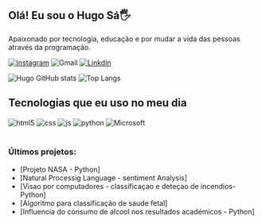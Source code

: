 ## Olá! Eu sou o Hugo Sá🖐️

Apaixonado por tecnologia, educação e por mudar a vida das pessoas através da programação.

[![Instagram](https://img.shields.io/badge/Instagram-E4405F?style=for-the-badge&logo=instagram&logoColor=white)](https://www.instagram.com/hugosa97/)
![Gmail](https://img.shields.io/badge/Gmail-D14836?style=for-the-badge&logo=gmail&logoColor=white)
[![Linkdin](https://img.shields.io/badge/LinkedIn-0077B5?style=for-the-badge&logo=linkedin&logoColor=white)](https://www.linkedin.com/in/hugo-sa-36492b166/)

![Hugo GitHub stats](https://github-readme-stats.vercel.app/api?username=peixinhobjj&show_icons=true&theme=dracula&count_private=true)
![Top Langs](https://github-readme-stats.vercel.app/api/top-langs/?username=peixinhobjj&layout=compact&theme=dracula&count_private=true)

## Tecnologias que eu uso no meu dia

<div style="display: inline_block">
  <img align="center" alt="html5" src="https://img.shields.io/badge/HTML5-E34F26?style=for-the-badge&logo=html5&logoColor=white" />
  <img align="center" alt="css" src="https://img.shields.io/badge/CSS3-1572B6?style=for-the-badge&logo=css3&logoColor=white" />
  <img align="center" alt="js" src="https://img.shields.io/badge/JavaScript-F7DF1E?style=for-the-badge&logo=javascript&logoColor=black" />
  <img align="center" alt="python" src="https://img.shields.io/badge/Python-14354C?style=for-the-badge&logo=python&logoColor=white" />
  <img align="center" alt="Microsoft" src="https://img.shields.io/badge/Microsoft-666666?style=for-the-badge&logo=microsoft&logoColor=white" />
</div><br/>



### Últimos projetos:
- [Projeto NASA - Python]<br/>
- [Natural Processig Language - sentiment Analysis]<br/>
- [Visao por computadores - classificaçao e deteçao de incendios- Python]<br/>
- [Algoritmo para classificação de saude fetal]<br/>
- [Influencia do consumo de alcool nos resultados académicos - Python]<br/>

